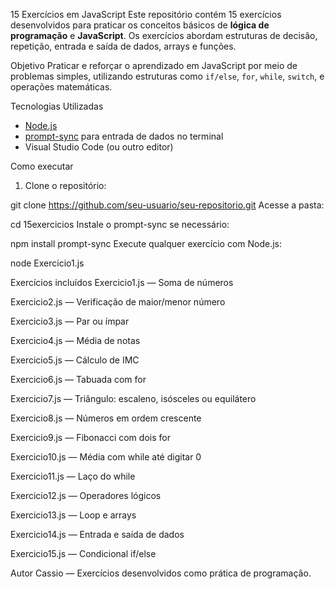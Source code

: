 15 Exercícios em JavaScript
Este repositório contém 15 exercícios desenvolvidos para praticar os conceitos básicos de **lógica de programação** e **JavaScript**. Os exercícios abordam estruturas de decisão, repetição, entrada e saída de dados, arrays e funções.

Objetivo
Praticar e reforçar o aprendizado em JavaScript por meio de problemas simples, utilizando estruturas como `if/else`, `for`, `while`, `switch`, e operações matemáticas.

Tecnologias Utilizadas
- [Node.js](https://nodejs.org/)
- [prompt-sync](https://www.npmjs.com/package/prompt-sync) para entrada de dados no terminal
- Visual Studio Code (ou outro editor)

Como executar
1. Clone o repositório:

git clone https://github.com/seu-usuario/seu-repositorio.git
Acesse a pasta:

cd 15exercicios
Instale o prompt-sync se necessário:

npm install prompt-sync
Execute qualquer exercício com Node.js:

node Exercicio1.js

Exercícios incluídos
Exercicio1.js — Soma de números

Exercicio2.js — Verificação de maior/menor número

Exercicio3.js — Par ou ímpar

Exercicio4.js — Média de notas

Exercicio5.js — Cálculo de IMC

Exercicio6.js — Tabuada com for

Exercicio7.js — Triângulo: escaleno, isósceles ou equilátero

Exercicio8.js — Números em ordem crescente

Exercicio9.js — Fibonacci com dois for

Exercicio10.js — Média com while até digitar 0

Exercicio11.js — Laço do while

Exercicio12.js — Operadores lógicos

Exercicio13.js — Loop e arrays

Exercicio14.js — Entrada e saída de dados

Exercicio15.js — Condicional if/else

Autor
Cassio — Exercícios desenvolvidos como prática de programação.
